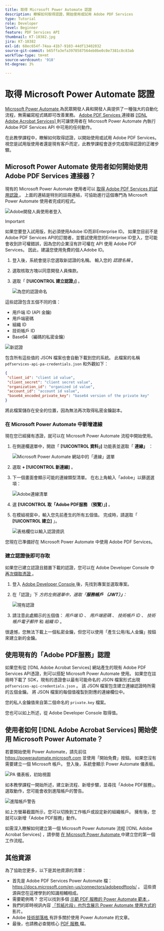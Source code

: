 ```yaml
---
title: 取得 Microsoft Power Automate 認證
description: 瞭解如何取得認證，開始使用或試用 Adobe PDF Services
type: Tutorial
role: Developer
level: Beginner
feature: PDF Services API
thumbnail: KT-10382.jpg
jira: KT-10382
exl-id: 68ec654f-74aa-41b7-9103-44df13402032
source-git-commit: b65ffa3efa3978587564eb0be0c0e7381c8c83ab
workflow-type: tm+mt
source-wordcount: '918'
ht-degree: 3%

---
```


# 取得 Microsoft Power Automate 認證

[Microsoft Power Automate ](https://powerautomate.microsoft.com/) 為民眾開發人員和開發人員提供了一種強大的自動化流程，無需編寫程式碼即可改善業務。 [Adobe PDF Services ](https://us.flow.microsoft.com/en-us/connectors/shared_adobepdftools/adobe-pdf-services/) 連接器 [[!DNL Adobe Acrobat Services] ](https://developer.adobe.com/document-services) 則可讓使用者在 Microsoft Power Automate 內執行 Adobe PDF Services API 中可用的任何動作。

在此教學課程中，瞭解如何取得認證，以開始使用或試用 Adobe PDF Services。 視您是試用版使用者還是現有客戶而定，此教學課程會逐步完成取得認證的正確步驟。

## Microsoft Power Automate 使用者如何開始使用 Adobe PDF Services 連接器？

現有的 Microsoft Power Automate 使用者可以 [ 取得 Adobe PDF Services 的試用認證 ](https://www.adobe.com/go/powerautomate_getstarted_tw) 。 上面的連結是特別的註冊連結，可協助進行這個專門為 Microsoft Power Automate 使用者完成的程式。

![Adobe開發人員使用者登入](assets/credentials_1.png)


>[!IMPORTANT]
> 如果您要登入試用版，則必須使用Adobe ID而非Enterprise ID。 如果您目前不是 Adobe PDF Services API的訂閱者，並嘗試使用您的Enterprise ID登入，您可能會收到許可權錯誤，因為您的企業沒有許可權在 API 使用 Adobe PDF Services。 因此，建議您使用免費的個人Adobe ID。
>

1. 登入後，系統會提示您選取新認證的名稱。 輸入您的 *認證名稱* 。
1. 選取核取方塊以同意開發人員條款。
1. 選取「 **[!UICONTROL 建立認證」]** 。

   ![為您的認證命名](assets/credentials_2.png)

這些認證包含五個不同的值：

* 用戶端 ID (API 金鑰)
* 用戶端密碼
* 組織 ID
* 技術帳戶 ID
* Base64 （編碼的私密金鑰）

![新認證](assets/credentials_3.png)

包含所有這些值的 JSON 檔案也會自動下載到您的系統。 此檔案的名稱 `pdfservices-api-pa-credentials.json` 和外觀如下：

```json
{
 "client_id": "client id value",
 "client_secret": "client secret value",
 "organization_id": "organized id value",
 "account_id": "account id value",
 "base64_encoded_private_key": "base64 version of the private key"
}
```

將此檔案儲存在安全的位置，因為無法再次取得私密金鑰副本。

### 在 Microsoft Power Automate 中新增連線

現在您已經擁有憑證，就可以在 Microsoft Power Automate 流程中開始使用。

1. 在側邊欄選單中，開啟「 **[!UICONTROL 資料」]** 功能表並選取「 **連線」** ：

   ![Microsoft Power Automate 網站中的「連線」選單](assets/credentials_4.png)

1. 選取 **+ [!UICONTROL  新連線]** 。

1. 下一個畫面會顯示可能的連線類型清單。 在右上角輸入「adobe」以篩選選項：

   ![Adobe連線清單](assets/credentials_5.png)

1. 選 **[!UICONTROL 取「Adobe PDF服務 （預覽）」]** 。
1. 在模組視窗中，輸入您先前產生的所有五個值。 完成時，請選取「 **[!UICONTROL 建立]** 」。

   ![表格欄位以輸入認證資訊](assets/credentials_6.png)

您現在已準備好在 Microsoft Power Automate 中使用 Adobe PDF Services。

### 建立認證後即可存取

如果您已建立認證且錯置下載的認證，您可以在 Adobe Developer Console 中 [ 再次擷取憑證 ](https://developer.adobe.com/console) 。

1. 登入 [ Adobe Developer Console ](https://developer.adobe.com/console) 後，先找到專案並選取專案。
1. 在「認證」下 *方的左側選單中，選取「**服務帳戶 （JWT）」**：*

   ![現有認證](assets/credentials_7.png)

1. 請注意此處顯示的五個值： *用戶端 ID* 、 *用戶端密碼* 、 *技術帳戶 ID* 、 *技術帳戶電子郵件* 和 *組織 ID* 。

很遺憾，您無法下載上一個私密金鑰，但您可以使用「產生公用/私人金鑰」按鈕來建立新的金鑰。

## 使用現有的「Adobe PDF服務」認證

如果您有從 [!DNL Adobe Acrobat Services] 網站產生的現有 Adobe PDF Services API憑證，則可以搭配 Microsoft Power Automate 使用。 如果您在註冊時下載了 SDK，現有的憑證會以最有可能命名的 JSON 檔案形式出現 `pdfservices-api-credentials.json` 。 該 JSON 檔案包含建立連線認證時所需的五個金鑰。 將 JSON 檔案的每個值複製到對應的連線欄位中。

您的私人金鑰值來自第二個命名的 `private.key` 檔案。

您也可以如上所述，從 Adobe Developer Console 取得值。

## 使用者如何 [!DNL Adobe Acrobat Services] 開始使用 Microsoft Power Automate？

若要開始使用 Power Automate，請先前往 <https://powerautomate.microsoft.com> 並使用「開始免費」按鈕。 如果您沒有需要建立一個 Microsoft 帳戶。 登入後，系統會顯示 Power Automate 儀表板。

![PA 儀表板，初始視圖](assets/credentials_8.png)

如本教學課程一開始所述，建立新流程、新增步驟，並尋找「Adobe PDF服務」。 選取動作，您可能會收到進階帳戶的警告。

![進階帳戶警告](assets/credentials_9.png)

如上方螢幕截圖所示，您可以切換到工作帳戶或設定新的組織帳戶。 擁有後，您就可以新增「Adobe PDF服務」動作。

如需深入瞭解如何建立第一個 Microsoft Power Automate 流程 [!DNL Adobe Acrobat Services] ，請參閱 [ 在 Microsoft Power Automate ](https://experienceleague.adobe.com/docs/document-services/tutorials/pdfservices/create-workflow-power-automate.html) 中建立您的第一個工作流程。

## 其他資源

為了協助您更多，以下是其他資源的清單：

* 首先是 Adobe PDF Services Power Automate 檔： <https://docs.microsoft.com/en-us/connectors/adobepdftools/> 。 這些資源與您在這裡學到的知識相輔相成。
* 需要範例嗎？ 您可以找到多個 [ 示範 PDF 服務的 Power Automate 範本 ](https://powerautomate.microsoft.com/en-us/connectors/details/shared_adobepdftools/adobe-pdf-services/) 。
* 我們的即時視訊內容 [ 「剪紙片段」也包含展示 Power Automate 使用方式的 ](https://www.youtube.com/playlist?list=PLcVEYUqU7VRe4sT-Bf8flvRz1XXUyGmtF) 影片。
* Adobe [ 技術部落格 ](https://medium.com/adobetech/tagged/microsoft-power-automate) 有許多關於使用 Power Automate 的文章。
* 最後，也請務必查閱核心 [ PDF 服務 ](https://developer.adobe.com/document-services/docs/overview/) 檔。
